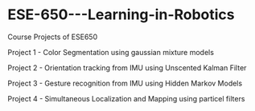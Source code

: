 # ESE-650---Learning-in-Robotics
Course Projects of ESE650

Project 1 - Color Segmentation using gaussian mixture models

Project 2 - Orientation tracking from IMU using Unscented Kalman Filter

Project 3 - Gesture recognition from IMU using Hidden Markov Models

Project 4 - Simultaneous Localization and Mapping using particel filters
